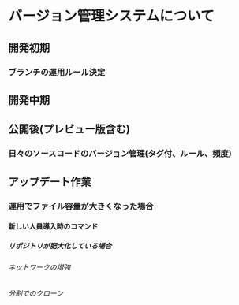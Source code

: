 # バージョン管理システムについて
## 開発初期
### ブランチの運用ルール決定
## 開発中期
## 公開後(プレビュー版含む)
### 日々のソースコードのバージョン管理(タグ付、ルール、頻度)
## アップデート作業
### 運用でファイル容量が大きくなった場合
#### 新しい人員導入時のコマンド
##### リポジトリが肥大化している場合
###### ネットワークの増強
###### 分割でのクローン


